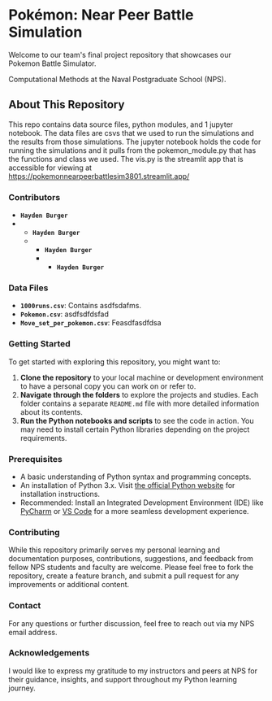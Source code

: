 # Pokémon: Near Peer Battle Simulation
Welcome to our team's final project repository that showcases our Pokemon Battle Simulator.

Computational Methods at the Naval Postgraduate School (NPS).

## About This Repository

This repo contains data source files, python modules, and 1 jupyter notebook. The data files are csvs that we used to run the simulations and the results from those simulations. The jupyter notebook holds the code for running the simulations and it pulls from the pokemon_module.py that has the functions and class we used. The vis.py is the streamlit app that is accessible for viewing at https://pokemonnearpeerbattlesim3801.streamlit.app/

### Contributors
- **`Hayden Burger`**
- - **`Hayden Burger`**
  - - **`Hayden Burger`**
    - - **`Hayden Burger`**

### Data Files

- **`1000runs.csv`**: Contains asdfsdafms.
- **`Pokemon.csv`**: asdfsdfdsfad
- **`Move_set_per_pokemon.csv`**: Feasdfasdfdsa


### Getting Started

To get started with exploring this repository, you might want to:

1. **Clone the repository** to your local machine or development environment to have a personal copy you can work on or refer to.
2. **Navigate through the folders** to explore the projects and studies. Each folder contains a separate `README.md` file with more detailed information about its contents.
3. **Run the Python notebooks and scripts** to see the code in action. You may need to install certain Python libraries depending on the project requirements.

### Prerequisites

- A basic understanding of Python syntax and programming concepts.
- An installation of Python 3.x. Visit [the official Python website](https://www.python.org/) for installation instructions.
- Recommended: Install an Integrated Development Environment (IDE) like [PyCharm](https://www.jetbrains.com/pycharm/) or [VS Code](https://code.visualstudio.com/) for a more seamless development experience.

### Contributing

While this repository primarily serves my personal learning and documentation purposes, contributions, suggestions, and feedback from fellow NPS students and faculty are welcome. Please feel free to fork the repository, create a feature branch, and submit a pull request for any improvements or additional content.

### Contact

For any questions or further discussion, feel free to reach out via my NPS email address.

### Acknowledgements

I would like to express my gratitude to my instructors and peers at NPS for their guidance, insights, and support throughout my Python learning journey.
